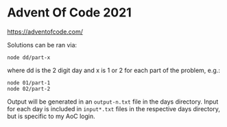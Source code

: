 # Advent Of Code 2021

https://adventofcode.com/

Solutions can be ran via:

```
node dd/part-x
```

where dd is the 2 digit day and x is 1 or 2 for each part of the problem, e.g.:

```
node 01/part-1
node 02/part-2
```

Output will be generated in an `output-n.txt` file in the days directory. Input for each day is included in `input*.txt` files in the respective days directory, but is specific to my AoC login.
